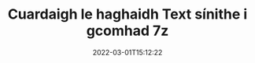 ---
############################# Static ############################
layout: "auto-gen-signature"
date: 2022-03-01T15:12:22
draft: false
operation: Search
signaturetype: Text
fileformat: 7z
productName: Java
lang: ga
productCode: java
otherformats: pdf doc docx docm dot dotm dotx odt ott rtf xls xlsx xlsm xlsb csv ods ots xltx xltm ppt pptx pps ppsx odp otp potx potm pptm ppsm
breadcrumb: Search Text signatures at 7z with Java

############################# Head ############################
head_title: "Cuardaigh Text síniú i gcomhad 7z i Java"
head_description: "Úsáid Java chun sínithe Text a chuardach i gcomhaid 7z ag úsáid cúpla líne de chód."

############################# Header ############################
title: "Cuardaigh le haghaidh Text sínithe i gcomhad 7z"
description: "Ceadaíonn API dúchais Java cuardach a dhéanamh ar Text sínithe i gcomhaid 7z atá sínithe cheana féin. Déan ard-chuardach ríomhshínithe laistigh de do dhoiciméid 7z ag úsáid cúpla líne cód."
bg_image: "https://cms.admin.containerize.com/templates/aspose/App_Themes/V3/images/bg/header1.png"
bg_overlay: false
button:
    enable: true

############################# SubMenu ############################
submenu:
    enable: true

    left:
        img_alt: "GroupDocs.Signature for Java"
        image: "https://cms.admin.containerize.com/templates/groupdocs/images/product-logos/90x90-noborder/groupdocsature-java.png"
        product: "GroupDocs.Signature"
        platform: "Java"



############################# About ############################
about:
    enable: true
    title: "Maidir le GroupDocs.Signature for Java API"
    content: |
        [GroupDocs.Signature for Java](https://products.groupdocs.com/signature/java/) soláthraíonn Java API chun doiciméid a phróiseáil ag baint úsáide as cineálacha sínithe éagsúla ar nós téacsanna, íomhánna, teastais dhigiteacha, barrachóid, QR-cóid, stampaí nó meiteashonraí. Is féidir le húsáideoirí sínithe leictreonacha a chur leis, a scriosadh, a nuashonrú, a fhíorú nó a chuardach laistigh de PDFs, doiciméid MS Word, leabhair oibre MS Excel, cur i láthair MS PowerPoint, comhaid Adobe Photoshop agus formáidí íomhá éagsúla, le tacaíocht bhreise chun airíonna sínithe a shaincheapadh de réir mar is gá.
    

############################# Steps ############################
steps:
    enable: true
    title_left: "Conas síniú Text a chuardach i 7z"
    content_left: |
        Déanann [GroupDocs.Signature for Java](https://products.groupdocs.com/signature/java/) é níos fusa d’fhorbróirí Java cuardach a dhéanamh ar shínithe Text i gcomhaid 7z óna bhfeidhmchláir trí roinnt céimeanna éasca a chur i bhfeidhm.
        
        * Cruthaigh sampla nua den rang Sínithe agus pas a fháil ar chonair an doiciméid foinse mar pharaiméadar cruthaitheoir.
        * Cuir an oibiacht SearchOptions ar bun de réir do riachtanais agus sonraigh roghanna cuardaigh.
        * Glaoigh ar an modh cuardaigh ar shampla rang Sínithe agus cuir SearchOptions chuige.
        * Próiseáil torthaí cuardaigh de réir d'éilimh.

    title_right: "Riachtanais Chórais"
    content_right: |
        Tacaítear le GroupDocs.Signature for Java ar gach mór-ardán agus córas oibriúcháin. Sula ndéanann tú an cód thíos, déan cinnte go bhfuil na réamhriachtanais seo a leanas suiteáilte ar do chóras.

        * Córais oibriúcháin: Microsoft Windows, Linux, MacOS
        * Timpeallachtaí forbartha: NetBeans, Intellij IDEA, Eclipse, etc.
        * Java runtime: J2SE 6.0 and above
        * Íoslódáil an leagan is déanaí de GroupDocs.Signature for Java ó [Maven](https://repository.groupdocs.com/webapp/#/artifacts/browse/tree/General/repo/com/groupdocs/groupdocs-signature)
         
    code: |
        ```java    
                
        // Set up input 7z file
        String filePath = "input.7z";

        // Instantiate Signature for input file
        Signature signature = new Signature(filePath);

        //Create search options
        TextSearchOptions options = new TextSearchOptions();

        // specify special pages to search on 
        options.setAllPages(false);
        // single page number
        options.setPageNumber(1);
        // specify text match type
        options.setMatchType(TextMatchType.Contains);
        // specify text pattern to search
        options.setText("Text signature");
                            
        // search for Text signatures in 7z document
        List<TextSignature> signatures = signature.search(TextSignature.class, options);

        // process signatures which were found 
        signatures.forEach(item -> System.out.println(item.toString()));

        ```

############################# Demos ############################
demos:
    enable: true
    title: "Cuardaigh le haghaidh Text sínithe leictreonacha Live Demo"
    content: |
       Cuardaigh an doiciméad le haghaidh sínithe leictreonacha éagsúla ar chomhaid 7z faoi láthair trí chuairt a thabhairt ar an suíomh Gréasáin [GroupDocs.Signature App](https://products.groupdocs.app/signature/family).

        
############################# More Formats ############################
more_formats:
    enable: true
    title: "Cuardaigh sínithe Text eile ag úsáid Java"
    content: |
        "Cuardach sínithe leictreonacha i ndoiciméid éagsúla. Faigh sínithe ón gceann de na formáidí comhaid coitianta mar a thaispeántar thíos."
    format: 
           
       
back_to_top:
    enable: true
---